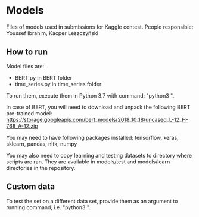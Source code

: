 # Models
Files of models used in submissions for Kaggle contest.
People responsible: Youssef Ibrahim, Kacper Leszczyński
## How to run
Model files are:

* BERT.py in BERT folder
* time_series.py in time_series folder

To run them, execute them in Python 3.7 with command: "python3 <name of script file>".

In case of BERT, you will need to download and unpack the following BERT pre-trained model: https://storage.googleapis.com/bert_models/2018_10_18/uncased_L-12_H-768_A-12.zip

You may need to have following packages installed: tensorflow, keras, sklearn, pandas, nltk, numpy

You may also need to copy learning and testing datasets to directory where scripts are ran. They are available in models/test and models/learn directories in the repository.

## Custom data
To test the set on a different data set, provide them as an argument to running command, i.e. "python3 <name of script file> <name of data file>".
